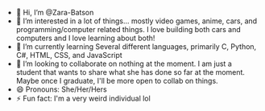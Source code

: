 - 👋 Hi, I’m @Zara-Batson
- 👀 I’m interested in a lot of things... mostly video games, anime, cars, and programming/computer related things. I love building both cars and computers and I love learning about both!
- 🌱 I’m currently learning Several different languages, primarily C, Python, C#, HTML, CSS, and JavaScript
- 💞️ I’m looking to collaborate on nothing at the moment. I am just a student that wants to share what she has done so far at the moment. Maybe once I graduate, I'll be more open to collab on things.
- 😄 Pronouns: She/Her/Hers
- ⚡ Fun fact: I'm a very weird individual lol

<!---
Zara-Sykes/Zara-Sykes is a ✨ special ✨ repository because its `README.md` (this file) appears on your GitHub profile.
You can click the Preview link to take a look at your changes.
--->
